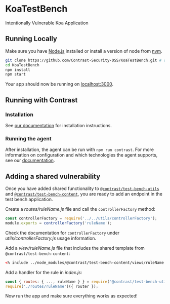 # KoaTestBench
Intentionally Vulnerable Koa Application

## Running Locally

Make sure you have [Node.js](http://nodejs.org/) installed or install a version of node from [nvm](https://github.com/creationix/nvm).

```sh
git clone https://github.com/Contrast-Security-OSS/KoaTestBench.git # or clone your own fork
cd KoaTestBench
npm install
npm start
```

Your app should now be running on [localhost:3000](http://localhost:3000/).

## Running with Contrast

### Installation
See [our documentation](https://docs.contrastsecurity.com/installation-nodeinstall.html) for installation instructions.

### Running the agent
After installation, the agent can be run with ```npm run contrast```.
For more information on configuration and which technologies the agent supports, see our [documentation](https://docs.contrastsecurity.com/installation-node.html#node-config).

## Adding a shared vulnerability
Once you have added shared functionality to
[`@contrast/test-bench-utils`](https://github.com/Contrast-Security-OSS/test-bench-utils)
and
[`@contrast/test-bench-content`](https://github.com/Contrast-Security-OSS/test-bench-content),
you are ready to add an endpoint in the test bench application.

Create a _routes/ruleName.js_ file and call the `controllerFactory` method:
```js
const controllerFactory = require('../../utils/controllerFactory');
module.exports = controllerFactory('ruleName');
```

Check the documentation for `controllerFactory` under _utils/controllerFactory.js_
usage information.

Add a _view/ruleName.js_ file that includes the shared
template from `@contrast/test-bench-content`:
```html
<% include ../node_modules/@contrast/test-bench-content/views/ruleName.ejs %>
```

Add a handler for the rule in _index.js_:
```js
const { routes: { ..., ruleName } } = require('@contrast/test-bench-utils');
require('./routes/ruleName')({ router });
```

Now run the app and make sure everything works as expected!
